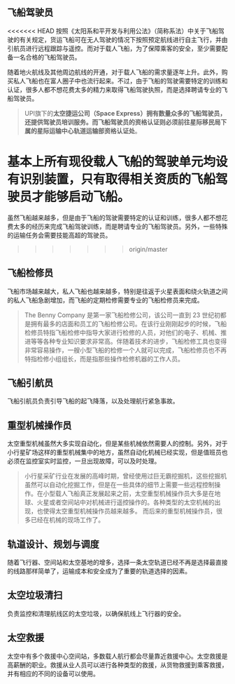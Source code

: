 ## 飞船驾驶员

<<<<<<< HEAD
按照《太阳系和平开发与利用公法》（简称系法）中关于飞船驾驶的有关规定，货运飞船可在无人驾驶的情况下按照预定航线进行自主飞行，并由引航员进行远程跟踪与遥控。而对于载人飞船，为了保障乘客的安全，至少需要配备一名合格的飞船驾驶员。

随着地火航线及其他周边航线的开通，对于载人飞船的需求量逐年上升。此外，购买私人飞船也在富人圈子中也流行起来。不过，由于飞船的驾驶需要特定的训练和认证，很多人都不想花费太多的精力来取得飞船驾驶执照，而是选择聘请专业的飞船驾驶员。

> UPI旗下的**太空捷运公司（Space Express）**拥有数量众多的飞船驾驶员，还提供驾驶员培训服务。而飞船驾驶员的资格认证则必须前往星际移民局下属的**星际运输中心轨道运输部资格认证处**。

基本上所有现役载人飞船的驾驶单元均设有识别装置，只有取得相关资质的飞船驾驶员才能够启动飞船。
=======
虽然飞船越来越多，但是由于飞船的驾驶需要特定的认证和训练，很多人都不想花费太多的经历来完成飞船驾驶训练，而是聘请专业的飞船驾驶员。另外，一些特殊的运输任务会需要技能高超的驾驶员。

>>>>>>> origin/master

## 飞船检修员

飞船市场越来越大，私人飞船也越来越多，特别是往返于火星表面和绕火轨道之间的私人飞船急剧增加，而飞船的定期检修需要专业的飞船检修员来完成。

> The Benny Company 是第一家飞船检修公司，该公司一直到 23 世纪初都是拥有最多的店面和员工的飞船检修公司。在该行业刚刚起步的时候，飞船检修员特指飞船检修中指导大家进行检修的人员，对他们的电子、机械、推进等等各种专业知识要求非常高。伴随着技术的进步，飞船检修工具也变得非常容易操作，一艘小型飞船的检修一个人就可以完成，飞船检修员也不再特指检修小组组长，而是指那些操作检修机器的工作人员。


## 飞船引航员

飞船引航员负责引导飞船的起飞降落，以及处理航行紧急事故。

## 重型机械操作员

太空重型机械虽然大多实现自动化，但是某些机械依然需要人的控制。另外，对于小行星矿场这样的重型机械集中的地方，虽然自动化机械已经实现，但是值班员也必须在监控室实时监控，一旦出现故障，可以及时处理。

> 小行星采矿行业在发展的高峰时期，曾经使用过巨无霸挖掘机，这些挖掘机虽然可以自动化挖掘工作，但是在一些具体的细节上需要一些远程控制操作。在小型载人飞船真正发展起来之前，太空重型机械操作员大多是在地球、火星或者空间站中对机械进行遥控操作的。各种类型的太空机械的出现，也使得太空重型机械操作员越来越多。
> 而后来的重型机械操作员，很多已经在机械的现场工作了。


## 轨道设计、规划与调度

随着飞行器、空间站和太空基地的增多，选择一条太空轨道已经不再是选择最直接的线路那样简单了，运输成本和安全成为了重要的轨道选择的因素。

## 太空垃圾清扫

负责监控和清理航线区的太空垃圾，以确保航线上飞行器的安全。

## 太空救援

太空中有多个救援中心空间站，多数载人航行都会尽量靠近救援中心。太空救援是高薪酬的职业。救援从业人员可以进行各种类型的救援，从货物救援到乘客救援，并有相应的不同的设备可以使用。


